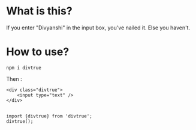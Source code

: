 # What is this?

If you enter "Divyanshi" in the input box, you've nailed it. Else you haven't.

# How to use?

`npm i divtrue`

Then :
```
<div class="divtrue">
    <input type="text" />
</div>


import {divtrue} from 'divtrue';
divtrue();
```